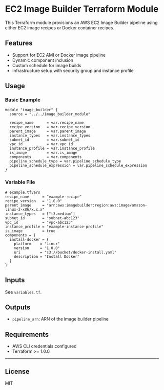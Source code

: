 # EC2 Image Builder Terraform Module

This Terraform module provisions an AWS EC2 Image Builder pipeline using either EC2 image recipes or Docker container recipes.

## Features

- Support for EC2 AMI or Docker image pipeline
- Dynamic component inclusion
- Custom schedule for image builds
- Infrastructure setup with security group and instance profile

## Usage

### Basic Example

```hcl
module "image_builder" {
  source = "../../image_builder_module"

  recipe_name      = var.recipe_name
  recipe_version   = var.recipe_version
  parent_image     = var.parent_image
  instance_types   = var.instance_types
  subnet_id        = var.subnet_id
  vpc_id           = var.vpc_id
  instance_profile = var.instance_profile
  is_image         = var.is_image
  components       = var.components
  pipeline_schedule_type = var.pipeline_schedule_type
  pipeline_schedule_expression = var.pipeline_schedule_expression
}
```

### Variable File

```hcl
# example.tfvars
recipe_name      = "example-recipe"
recipe_version   = "1.0.0"
parent_image     = "arn:aws:imagebuilder:region:aws:image/amazon-linux-2-x86/x.x.x"
instance_types   = ["t3.medium"]
subnet_id        = "subnet-abc123"
vpc_id           = "vpc-abc123"
instance_profile = "example-instance-profile"
is_image         = true
components = {
  install-docker = {
    platform    = "Linux"
    version     = "1.0.0"
    uri         = "s3://bucket/docker-install.yaml"
    description = "Install Docker"
  }
}
```

## Inputs

See `variables.tf`.

## Outputs

- `pipeline_arn`: ARN of the image builder pipeline

## Requirements

- AWS CLI credentials configured
- Terraform >= 1.0.0

---

## License

MIT

